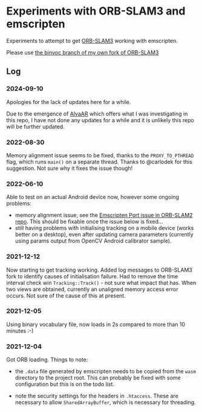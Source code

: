 # Experiments with ORB-SLAM3 and emscripten 

Experiments to attempt to get [ORB-SLAM3](https://github.com/UZ-SLAMLab/ORB_SLAM3) working with emscripten.

Please use [the binvoc branch of my own fork of ORB-SLAM3](https://github.com/nickw1/ORB_SLAM3/tree/binvoc)

## Log

### 2024-09-10

Apologies for the lack of updates here for a while.

Due to the emergence of [AlvaAR](https://github.com/alanross/AlvaAR) which offers what I was investigating in this repo, I have not done any updates for a while and it is unlikely this repo will be further updated.

### 2022-08-30

Memory alignment issue seems to be fixed, thanks to the `PROXY_TO_PTHREAD` flag, which runs `main()` on a separate thread. Thanks to @carlodek for this suggestion. Not sure why it fixes the issue though!

### 2022-06-10

Able to test on an actual Android device now, however some ongoing problems:
- memory alignment issue, see the [Emscripten Port issue in ORB-SLAM2 repo](https://github.com/raulmur/ORB_SLAM2/issues/264). This should be fixable once the issue below is fixed...
- still having problems with initialising tracking on a mobile device (works better on a desktop), even after updating camera parameters (currently using params output from OpenCV Android calibrator sample).

### 2021-12-12

Now starting to get tracking working. Added log messages to ORB-SLAM3 fork to identify causes of initialisation failure. Had to remove the time interval check win `Tracking::Track()` - not sure what impact that has. When two views are obtained, currently an unaligned memory access error occurs. Not sure of the cause of this at present.

### 2021-12-05

Using binary vocabulary file, now loads in 2s compared to more than 10 minutes :-)

### 2021-12-04 

Got ORB loading. Things to note:

- the `.data` file generated by emscripten needs to be copied from the `wasm` directory to the project root. This can probably be fixed with some configuration but this is on the todo list.

- note the security settings for the headers in `.htaccess`. These are necessary to allow `SharedArrayBuffer`, which is necessary for threading.

